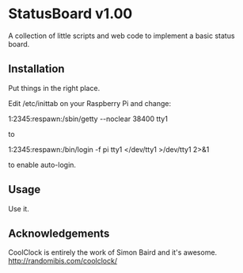 StatusBoard v1.00
=================

A collection of little scripts and web code to implement a basic status board.

Installation
------------

Put things in the right place.

Edit /etc/inittab on your Raspberry Pi and change:

1:2345:respawn:/sbin/getty --noclear 38400 tty1 

to

1:2345:respawn:/bin/login -f pi tty1 </dev/tty1 >/dev/tty1 2>&1

to enable auto-login.

Usage
-----

Use it.

Acknowledgements
----------------

CoolClock is entirely the work of Simon Baird and it's awesome.
http://randomibis.com/coolclock/

